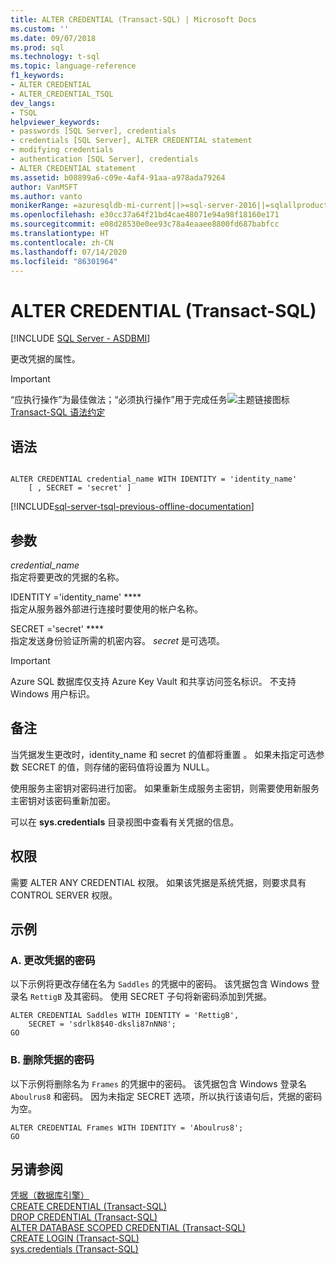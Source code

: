 ```yaml
---
title: ALTER CREDENTIAL (Transact-SQL) | Microsoft Docs
ms.custom: ''
ms.date: 09/07/2018
ms.prod: sql
ms.technology: t-sql
ms.topic: language-reference
f1_keywords:
- ALTER CREDENTIAL
- ALTER_CREDENTIAL_TSQL
dev_langs:
- TSQL
helpviewer_keywords:
- passwords [SQL Server], credentials
- credentials [SQL Server], ALTER CREDENTIAL statement
- modifying credentials
- authentication [SQL Server], credentials
- ALTER CREDENTIAL statement
ms.assetid: b08899a6-c09e-4af4-91aa-a978ada79264
author: VanMSFT
ms.author: vanto
monikerRange: =azuresqldb-mi-current||>=sql-server-2016||=sqlallproducts-allversions||>=sql-server-linux-2017
ms.openlocfilehash: e30cc37a64f21bd4cae48071e94a98f18160e171
ms.sourcegitcommit: e08d28530e0ee93c78a4eaaee8800fd687babfcc
ms.translationtype: HT
ms.contentlocale: zh-CN
ms.lasthandoff: 07/14/2020
ms.locfileid: "86301964"
---
```

# <a name="alter-credential-transact-sql"></a>ALTER CREDENTIAL (Transact-SQL)
[!INCLUDE [SQL Server - ASDBMI](../../includes/applies-to-version/sql-asdbmi.md)]

  更改凭据的属性。  

> [!IMPORTANT]
> “应执行操作”为最佳做法；“必须执行操作”用于完成任务![主题链接图标](../../database-engine/configure-windows/media/topic-link.gif "“主题链接”图标")[Transact-SQL 语法约定](../../t-sql/language-elements/transact-sql-syntax-conventions-transact-sql.md)  
  
## <a name="syntax"></a>语法  
  
```syntaxsql
  
ALTER CREDENTIAL credential_name WITH IDENTITY = 'identity_name'  
    [ , SECRET = 'secret' ]  
```  
  

[!INCLUDE[sql-server-tsql-previous-offline-documentation](../../includes/sql-server-tsql-previous-offline-documentation.md)]

## <a name="arguments"></a>参数
 *credential_name*  
 指定将要更改的凭据的名称。  
  
 IDENTITY ='identity_name' ****  
 指定从服务器外部进行连接时要使用的帐户名称。  
  
 SECRET ='secret' ****  
 指定发送身份验证所需的机密内容。 *secret* 是可选项。
  
> [!IMPORTANT]
> Azure SQL 数据库仅支持 Azure Key Vault 和共享访问签名标识。 不支持 Windows 用户标识。
  
## <a name="remarks"></a>备注  
 当凭据发生更改时，identity_name 和 secret 的值都将重置   。 如果未指定可选参数 SECRET 的值，则存储的密码值将设置为 NULL。  
  
 使用服务主密钥对密码进行加密。 如果重新生成服务主密钥，则需要使用新服务主密钥对该密码重新加密。  
  
 可以在 **sys.credentials** 目录视图中查看有关凭据的信息。  
  
## <a name="permissions"></a>权限  
 需要 ALTER ANY CREDENTIAL 权限。 如果该凭据是系统凭据，则要求具有 CONTROL SERVER 权限。  
  
## <a name="examples"></a>示例  
  
### <a name="a-changing-the-password-of-a-credential"></a>A. 更改凭据的密码  
 以下示例将更改存储在名为 `Saddles` 的凭据中的密码。 该凭据包含 Windows 登录名 `RettigB` 及其密码。 使用 SECRET 子句将新密码添加到凭据。  
  
```  
ALTER CREDENTIAL Saddles WITH IDENTITY = 'RettigB',   
    SECRET = 'sdrlk8$40-dksli87nNN8';  
GO  
```  
  
### <a name="b-removing-the-password-from-a-credential"></a>B. 删除凭据的密码  
 以下示例将删除名为 `Frames` 的凭据中的密码。 该凭据包含 Windows 登录名 `Aboulrus8` 和密码。 因为未指定 SECRET 选项，所以执行该语句后，凭据的密码为空。  
  
```  
ALTER CREDENTIAL Frames WITH IDENTITY = 'Aboulrus8';  
GO  
```  
  
## <a name="see-also"></a>另请参阅  
 [凭据（数据库引擎）](../../relational-databases/security/authentication-access/credentials-database-engine.md)   
 [CREATE CREDENTIAL &#40;Transact-SQL&#41;](../../t-sql/statements/create-credential-transact-sql.md)   
 [DROP CREDENTIAL (Transact-SQL)](../../t-sql/statements/drop-credential-transact-sql.md)   
 [ALTER DATABASE SCOPED CREDENTIAL (Transact-SQL)](../../t-sql/statements/alter-database-scoped-credential-transact-sql.md)   
 [CREATE LOGIN &#40;Transact-SQL&#41;](../../t-sql/statements/create-login-transact-sql.md)   
 [sys.credentials (Transact-SQL)](../../relational-databases/system-catalog-views/sys-credentials-transact-sql.md)  
  
  

